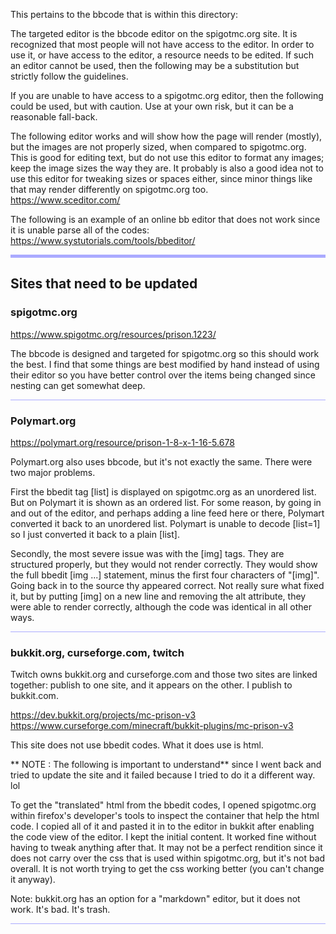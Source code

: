 This pertains to the bbcode that is within this directory:


The targeted editor is the bbcode editor on the spigotmc.org site.  It is recognized that most people will not have access to the editor.  In order to use it, or have access to the editor, a resource needs to be edited.  If such an editor cannot be used, then the following may be a substitution but strictly follow the guidelines.




If you are unable to have access to a spigotmc.org editor, then the following could be used, but with caution.  Use at your own risk, but it can be a reasonable fall-back.

The following editor works and will show how the page will render (mostly), but the images are not properly sized, when compared to spigotmc.org.  This is good for editing text, but do not use this editor to format any images; keep the image sizes the way they are.  It probably is also a good idea not to use this editor for tweaking sizes or spaces either, since minor things like that may render differently on spigotmc.org too.  
https://www.sceditor.com/



The following is an example of an online bb editor that does not work since it is unable parse all of the codes:
https://www.systutorials.com/tools/bbeditor/


<hr style="height:5px; border:none; color:#aaf; background-color:#aaf;">


## Sites that need to be updated


### spigotmc.org
  https://www.spigotmc.org/resources/prison.1223/
  
The bbcode is designed and targeted for spigotmc.org so this should work the best.  I find that some things are best modified by hand instead of using their editor so you have better control over the items being changed since nesting can get somewhat deep.


<hr style="height:1px; border:none; color:#aaf; background-color:#aaf;">


  
### Polymart.org
https://polymart.org/resource/prison-1-8-x-1-16-5.678

Polymart.org also uses bbcode, but it's not exactly the same.  There were two major problems.

First the bbedit tag [list] is displayed on spigotmc.org as an unordered list.  But on Polymart it is shown as an ordered list.  For some reason, by going in and out of the editor, and perhaps adding a line feed here or there, Polymart converted it back to an unordered list.  Polymart is unable to decode [list=1] so I just converted it back to a plain [list].


Secondly, the most severe issue was with the [img] tags.  They are structured properly, but they would not render correctly.  They would show the full bbedit [img ...] statement, minus the first four characters of "[img]".  Going back in to the source thy appeared correct.  Not really sure what fixed it, but by putting [img] on a new line and removing the alt attribute, they were able to render correctly, although the code was identical in all other ways.

<hr style="height:1px; border:none; color:#aaf; background-color:#aaf;">



### bukkit.org, curseforge.com, twitch

Twitch owns bukkit.org and curseforge.com and those two sites are linked together: publish to one site, and it appears on the other.  I publish to bukkit.com.

https://dev.bukkit.org/projects/mc-prison-v3
https://www.curseforge.com/minecraft/bukkit-plugins/mc-prison-v3


This site does not use bbedit codes.  What it does use is html.  


** NOTE : The following is important to understand** since I went back and tried to update the site and it failed because I tried to do it a different way.  lol


To get the "translated" html from the bbedit codes, I opened spigotmc.org within firefox's developer's tools to inspect the container that help the html code.  I copied all of it and pasted it in to the editor in bukkit after enabling the code view of the editor.  I kept the initial content.  It worked fine without having to tweak anything after that. It may not be a perfect rendition since it does not carry over the css that is used within spigotmc.org, but it's not bad overall. It is not worth trying to get the css working better (you can't change it anyway). 


Note: bukkit.org has an option for a "markdown" editor, but it does not work.  It's bad.  It's trash.


<hr style="height:1px; border:none; color:#aaf; background-color:#aaf;">
